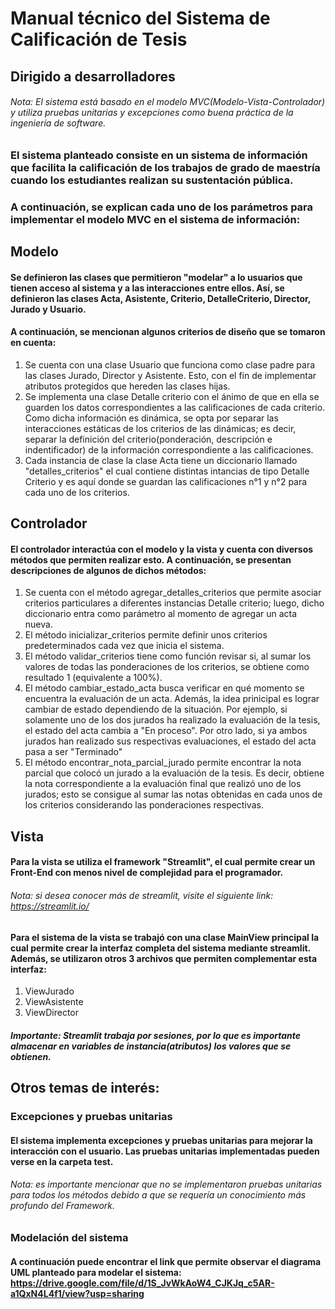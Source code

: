 # **Manual técnico del Sistema de Calificación de Tesis**
## Dirigido a desarrolladores 
###### Nota: El sistema está basado en el modelo MVC(Modelo-Vista-Controlador) y utiliza pruebas unitarias y excepciones como buena práctica de la ingeniería de software.
### El sistema planteado consiste en un sistema de información que facilita la calificación de los trabajos de grado de maestría cuando los estudiantes realizan su sustentación pública.
### A continuación, se explican cada uno de los parámetros para implementar el modelo MVC en el sistema de información:
## Modelo
#### Se definieron las clases que permitieron "modelar" a lo usuarios que tienen acceso al sistema y a las interacciones entre ellos. Así, se definieron las clases Acta, Asistente, Criterio, DetalleCriterio, Director, Jurado y Usuario. 
#### A continuación, se mencionan algunos criterios de diseño que se tomaron en cuenta:
<ol>
<li>Se cuenta con una clase Usuario que funciona como clase padre para las clases Jurado, Director y Asistente. Esto, con el fin de implementar atributos protegidos que hereden las clases hijas.</li>
<li>Se implementa una clase Detalle criterio con el ánimo de que en ella se guarden los datos correspondientes a las calificaciones de cada criterio. Como dicha información es dinámica, se opta por separar las interacciones estáticas de los criterios de las dinámicas; es decir, separar la definición del criterio(ponderación, descripción e indentificador) de la información correspondiente a las calificaciones. </li>
<li>Cada instancia de clase la clase Acta tiene un diccionario llamado "detalles_criterios"  el  cual contiene distintas intancias de tipo Detalle Criterio y es aquí donde se guardan las calificaciones n°1 y n°2 para cada uno de los criterios.</li>
</ol>

## Controlador
#### El controlador interactúa con el modelo y la vista y cuenta con diversos métodos que permiten realizar esto. A continuación, se presentan descripciones de algunos de dichos métodos:
<ol>
<li>Se cuenta con el método agregar_detalles_criterios que permite asociar criterios particulares a diferentes instancias Detalle criterio; luego, dicho diccionario entra como parámetro al momento de agregar un acta nueva.</li>
<li>El método inicializar_criterios permite definir unos criterios predeterminados cada vez que inicia el sistema.</li>
<li>El método validar_criterios tiene como función revisar si, al sumar los valores de todas las ponderaciones de los criterios, se obtiene como resultado 1 (equivalente a 100%). </li>
<li>El método cambiar_estado_acta busca verificar en qué momento se encuentra la evaluación de un acta. Además, la idea prinicipal es lograr cambiar de estado dependiendo de la situación. Por ejemplo, si solamente uno de los dos jurados ha realizado la evaluación de la tesis, el estado del acta cambia a "En proceso". Por otro lado, si ya ambos jurados han realizado sus respectivas evaluaciones, el estado del acta pasa a ser "Terminado"</li>
<li>El método encontrar_nota_parcial_jurado permite encontrar la nota parcial que colocó un jurado a la evaluación de la tesis. Es decir, obtiene la nota correspondiente a la evaluación final que realizó uno de los jurados; esto se consigue al sumar las notas obtenidas en cada unos de los criterios considerando las ponderaciones respectivas. </li>
</ol>

## Vista
#### Para la vista se utiliza el framework "Streamlit", el cual permite crear un Front-End con menos nivel de complejidad para el programador.
###### Nota: si desea conocer más de streamlit, visite el siguiente link: https://streamlit.io/ 
#### Para el sistema de la vista se trabajó con una clase MainView principal la cual permite crear la interfaz completa del sistema mediante streamlit. Además, se utilizaron otros 3 archivos que permiten complementar esta interfaz:
<ol>
<li>ViewJurado</li>
<li>ViewAsistente</li>
<li>ViewDirector</li>
</ol>

##### Importante: Streamlit trabaja por sesiones, por lo que es importante almacenar en variables de instancia(atributos) los valores que se obtienen. 

## Otros temas de interés:
### Excepciones y pruebas unitarias
#### El sistema implementa excepciones y pruebas unitarias para mejorar la interacción con el usuario. Las pruebas unitarias implementadas pueden verse en la carpeta **test**. 
###### Nota: es importante mencionar que no se implementaron pruebas unitarias para todos los métodos debido a que se requería un conocimiento más profundo del Framework.
### Modelación del sistema 
#### A continuación puede encontrar el link que permite observar el diagrama UML planteado para modelar el sistema: https://drive.google.com/file/d/1S_JvWkAoW4_CJKJq_c5AR-a1QxN4L4f1/view?usp=sharing 

